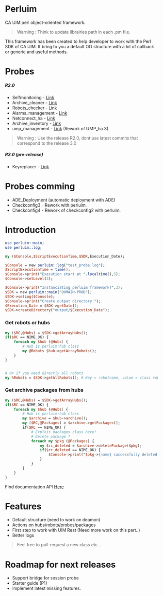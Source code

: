 # Perluim
CA UIM perl object-oriented framework.

> Warning : Think to update librairies path in each .pm file.

This framework has been created to help developer to work with the Perl SDK of CA UIM. It bring to you a default OO structure with a lot of callback or generic and useful methods.

# Probes 

##### R2.0
- Selfmonitoring    - [Link](https://github.com/fraxken/selfmonitoring)
- Archive_cleaner   - [Link](https://github.com/fraxken/archive_cleaner)
- Robots_checker    - [Link](https://github.com/fraxken/robots_checker/tree/master)
- Alarms_management - [Link](https://github.com/fraxken/Alarms_management)
- Netconnect_ha     - [Link](https://github.com/fraxken/netconnect_ha)
- Archive_inventory - [Link](https://github.com/fraxken/archive_inventory)
- ump_management    - [Link](https://github.com/fraxken/ump_management) (Rework of UMP_ha 3). 

> Warning : Use the release R2.0, dont use latest commits that correspond to the release 3.0

##### R3.0 (pre-release) 

- Keyreplacer - [Link](https://github.com/fraxken/keyreplacer)

# Probes comming 

- ADE_Deployment (automatic deployment with ADE) 
- Checkconfig3 - Rework with perluim.
- Checkconfig4 - Rework of checkconfig2 with perluim. 

# Introduction 

```perl
use perluim::main;
use perluim::log;

my ($Console,$ScriptExecutionTime,$SDK,Execution_Date);

$Console = new perluim::log("test_probe.log");
$ScriptExecutionTime = time();
$Console->print("Execution start at ".localtime(),5);
$Console->setLevel(3);

$Console->print("Instanciating perluim framework!",3);
$SDK = new perluim::main("DOMAIN-PROD");
$SDK->setLog($Console);
$Console->print("Create output directory.");
$Execution_Date = $SDK->getDate();
$SDK->createDirectory("output/$Execution_Date");
```

### Get robots or hubs 
```perl
my ($RC,@Hubs) = $SDK->getArrayHubs();
if($RC == NIME_OK) {
    foreach my $hub (@Hubs) {
        # Hub is perluim:hub class
        my @Robots $hub->getArrayRobots();
    }
}


# Or if you need directly all robots 
my %Robots = $SDK->getAllRobots(); # Key = robotname, value = class robot
```

### Get archive packages from hubs 
```perl
my ($RC,@Hubs) = $SDK->getArrayHubs();
if($RC == NIME_OK) {
    foreach my $hub (@Hubs) {
        # Hub is perluim:hub class
        my $archive = $hub->archive();
        my ($RC,@Packages) = $archive->getPackages();
        if($RC == NIME_OK) {
            # Exploit packages class here!
            # Delete package ?
            foreach my $pkg (@Packages) {
                my $rc_deleted = $archive->deletePackage($pkg);
                if($rc_deleted == NIME_OK) {
                    $Console->print("$pkg->{name} successfully deleted from hub $hub->{name}");
                }
            }
        }
    }
}
```

Find documentation API [Here](https://github.com/fraxken/perluim/wiki)

# Features 

- Default structure (need to work on deamon)
- Actions on hubs/robots/probes/packages
- First step to work with UIM Rest (Need more work on this part..) 
- Better logs

> Feel free to pull-request a new class etc...

# Roadmap for next releases

- Support bridge for session probe
- Starter guide (P1)
- Implement latest missing features.
